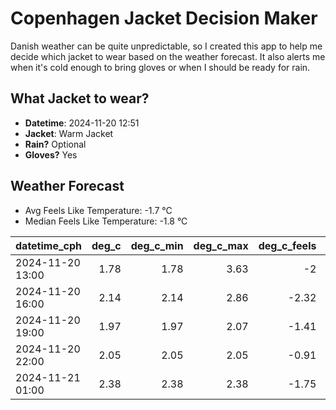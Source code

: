 
# Copenhagen Jacket Decision Maker

Danish weather can be quite unpredictable, so I created this app to help me decide which jacket to wear based on the weather forecast. 
It also alerts me when it's cold enough to bring gloves or when I should be ready for rain.

## What Jacket to wear?

- **Datetime**: 2024-11-20 12:51
- **Jacket**: Warm Jacket
- **Rain?** Optional
- **Gloves?** Yes

## Weather Forecast
- Avg Feels Like Temperature: -1.7 °C
- Median Feels Like Temperature: -1.8 °C

| datetime_cph     |   deg_c |   deg_c_min |   deg_c_max |   deg_c_feels | weather   | wind   | rain   |
|:-----------------|--------:|------------:|------------:|--------------:|:----------|:-------|:-------|
| 2024-11-20 13:00 |    1.78 |        1.78 |        3.63 |         -2    | Rain      | Low    | Low    |
| 2024-11-20 16:00 |    2.14 |        2.14 |        2.86 |         -2.32 | Rain      | Medium | Low    |
| 2024-11-20 19:00 |    1.97 |        1.97 |        2.07 |         -1.41 | Clouds    | Low    | None   |
| 2024-11-20 22:00 |    2.05 |        2.05 |        2.05 |         -0.91 | Snow      | Low    | None   |
| 2024-11-21 01:00 |    2.38 |        2.38 |        2.38 |         -1.75 | Snow      | Low    | None   |
        